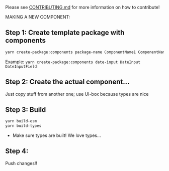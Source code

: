 Please see [CONTRIBUTING.md](.github/CONTRIBUTING.md) for more information on how to contribute!

MAKING A NEW COMPONENT:

## Step 1: Create template package with components

```sh
yarn create-package:components package-name ComponentName1 ComponentName2
```

Example: `yarn create-package:components date-input DateInput DateInputField`

## Step 2: Create the actual component...

Just copy stuff from another one; use UI-box because types are nice

## Step 3: Build

```sh
yarn build-esm
yarn build-types
```

- Make sure types are built! We love types...

## Step 4:

Push changes!!
